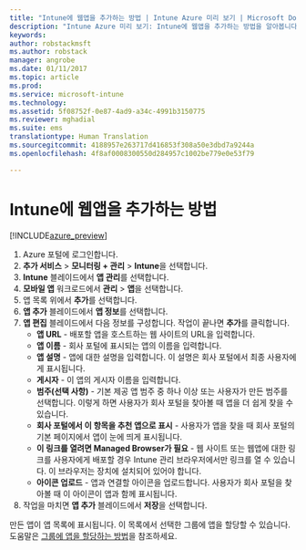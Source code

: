 ```yaml
---
title: "Intune에 웹앱을 추가하는 방법 | Intune Azure 미리 보기 | Microsoft Docs"
description: "Intune Azure 미리 보기: Intune에 웹앱을 추가하는 방법을 알아봅니다."
keywords: 
author: robstackmsft
ms.author: robstack
manager: angrobe
ms.date: 01/11/2017
ms.topic: article
ms.prod: 
ms.service: microsoft-intune
ms.technology: 
ms.assetid: 5f08752f-0e87-4ad9-a34c-4991b3150775
ms.reviewer: mghadial
ms.suite: ems
translationtype: Human Translation
ms.sourcegitcommit: 4188957e263717d416853f308a50e3dbd7a9244a
ms.openlocfilehash: 4f8af0008300550d284957c1002be779e0e53f79

---
```


# <a name="how-to-add-web-apps-to-intune"></a>Intune에 웹앱을 추가하는 방법

[!INCLUDE[azure_preview](../includes/azure_preview.md)]

1. Azure 포털에 로그인합니다.
2. **추가 서비스** > **모니터링 + 관리** > **Intune**을 선택합니다.
3. **Intune** 블레이드에서 **앱 관리**를 선택합니다.
4. **모바일 앱** 워크로드에서 **관리** > **앱**을 선택합니다.
5. 앱 목록 위에서 **추가**를 선택합니다.
6. **앱 추가** 블레이드에서 **앱 정보**를 선택합니다.
7. **앱 편집** 블레이드에서 다음 정보를 구성합니다. 작업이 끝나면 **추가**를 클릭합니다.
    - **앱 URL** - 배포할 앱을 호스트하는 웹 사이트의 URL을 입력합니다.
    - **앱 이름** - 회사 포털에 표시되는 앱의 이름을 입력합니다.
    - **앱 설명** - 앱에 대한 설명을 입력합니다. 이 설명은 회사 포털에서 최종 사용자에게 표시됩니다.
    - **게시자** - 이 앱의 게시자 이름을 입력합니다.
    - **범주(선택 사항)** - 기본 제공 앱 범주 중 하나 이상 또는 사용자가 만든 범주를 선택합니다. 이렇게 하면 사용자가 회사 포털을 찾아볼 때 앱을 더 쉽게 찾을 수 있습니다.
    - **회사 포털에서 이 항목을 추천 앱으로 표시** - 사용자가 앱을 찾을 때 회사 포털의 기본 페이지에서 앱이 눈에 띄게 표시됩니다.
    - **이 링크를 열려면 Managed Browser가 필요** - 웹 사이트 또는 웹앱에 대한 링크를 사용자에게 배포할 경우 Intune 관리 브라우저에서만 링크를 열 수 있습니다. 이 브라우저는 장치에 설치되어 있어야 합니다.
    - **아이콘 업로드** - 앱과 연결할 아이콘을 업로드합니다. 사용자가 회사 포털을 찾아볼 때 이 아이콘이 앱과 함께 표시됩니다.
8. 작업을 마치면 **앱 추가** 블레이드에서 **저장**을 선택합니다.

만든 앱이 앱 목록에 표시됩니다. 이 목록에서 선택한 그룹에 앱을 할당할 수 있습니다. 도움말은 [그룹에 앱을 할당하는 방법](/intune-azure/manage-apps/deploy-apps)을 참조하세요.


<!--HONumber=Feb17_HO1-->



